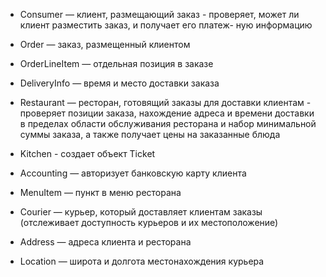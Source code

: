 - Consumer — клиент, размещающий заказ - проверяет, может ли клиент разместить заказ, и получает его платеж-
ную информацию

- Order — заказ, размещенный клиентом

- OrderLineItem — отдельная позиция в заказе

- DeliveryInfo — время и место доставки заказа

- Restaurant — ресторан, готовящий заказы для доставки клиентам - проверяет позиции заказа, нахождение адреса и времени доставки
  в пределах области обслуживания ресторана и набор минимальной суммы заказа,
  а также получает цены на заказанные блюда

- Kitchen - создает объект Ticket

- Accounting — авторизует банковскую карту клиента

- MenuItem — пункт в меню ресторана

- Courier — курьер, который доставляет клиентам заказы (отслеживает доступность курьеров и их местоположение)

- Address — адреса клиента и ресторана

- Location — широта и долгота местонахождения курьера